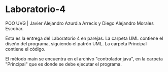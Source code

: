 # Laboratorio-4
POO UVG | Javier Alejandro Azurdia Arrecis y Diego Alejandro Morales Escobar.

Esta es la entrega del Laboratorio 4 en parejas. 
La carpeta UML contiene el diseño del programa, siguiendo el patrón UML. 
La carpeta Principal contiene el código. 

El método main se encuentra en el archivo "controlador.java", en la carpeta "Principal" que es donde se debe ejecutar el programa.

